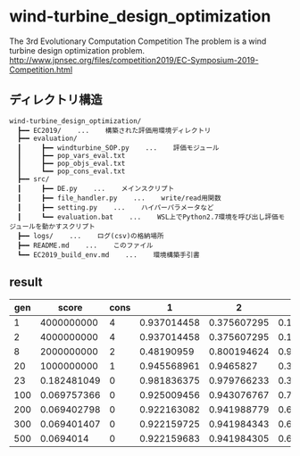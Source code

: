 # wind-turbine_design_optimization

The 3rd Evolutionary Computation Competition  The problem is a wind turbine design optimization problem.  
http://www.jpnsec.org/files/competition2019/EC-Symposium-2019-Competition.html

## ディレクトリ構造
```
wind-turbine_design_optimization/
  ┣━━ EC2019/    ...    構築された評価用環境ディレクトリ
  ┣━━ evaluation/
  ┃     ┣━━ windturbine_SOP.py    ...    評価モジュール
  ┃     ┣━━ pop_vars_eval.txt
  ┃     ┣━━ pop_objs_eval.txt
  ┃     ┗━━ pop_cons_eval.txt
  ┣━━ src/
  ┃     ┣━━ DE.py    ...    メインスクリプト
  ┃     ┣━━ file_handler.py    ...    write/read用関数
  ┃     ┣━━ setting.py    ...    ハイパーパラメータなど
  ┃     ┗━━ evaluation.bat    ...    WSL上でPython2.7環境を呼び出し評価モジュールを動かすスクリプト
  ┣━━ logs/    ...    ログ(csv)の格納場所
  ┣━━ README.md    ...    このファイル
  ┗━━ EC2019_build_env.md    ...    環境構築手引書
```

## result
| gen | score       | cons | 1           | 2           | 3           | 4           | 5           | 6           | 7           | 8           | 9           | 10          | 11          | 12          | 13          | 14          | 15          | 16          | 17          | 18          | 19          | 20          | 21          | 22          | 23          | 24          | 25          | 26          | 27          | 28          | 29          | 30          | 31          | 32          |
|-----|-------------|-------|-------------|-------------|-------------|-------------|-------------|-------------|-------------|-------------|-------------|-------------|-------------|-------------|-------------|-------------|-------------|-------------|-------------|-------------|-------------|-------------|-------------|-------------|-------------|-------------|-------------|-------------|-------------|-------------|-------------|-------------|-------------|-------------|
| 1   | 4000000000  | 4     | 0.937014458 | 0.375607295 | 0.198621521 | 0.629817639 | 0.438473535 | 0.422341653 | 0.685819364 | 0.364868488 | 0.501578977 | 0.271271024 | 0.83129278  | 0.555160532 | 0.217928    | 0.423774985 | 0.605203684 | 0.228705911 | 0.833951438 | 0.164781337 | 0.277995458 | 0.928623426 | 0.394084503 | 0.901266944 | 0.039675384 | 0.455457581 | 0.061754154 | 0.961843399 | 0.925210946 | 0.631669928 | 0.447033101 | 0.333447764 | 0.676803488 | 0.994332462 |
| 2   | 4000000000  | 4     | 0.937014458 | 0.375607295 | 0.198621521 | 0.629817639 | 0.438473535 | 0.422341653 | 0.685819364 | 0.364868488 | 0.501578977 | 0.271271024 | 0.83129278  | 0.555160532 | 0.217928    | 0.423774985 | 0.605203684 | 0.228705911 | 0.833951438 | 0.164781337 | 0.277995458 | 0.928623426 | 0.394084503 | 0.901266944 | 0.039675384 | 0.455457581 | 0.061754154 | 0.961843399 | 0.925210946 | 0.631669928 | 0.447033101 | 0.333447764 | 0.676803488 | 0.994332462 |
| 8   | 2000000000  | 2     | 0.48190959  | 0.800194624 | 0.978428287 | 0.82257698  | 0.205864756 | 0.544108503 | 0.725783387 | 0.025005195 | 0.747961776 | 0.424592956 | 0.385068287 | 0.045207391 | 0.358152449 | 0.098540615 | 0.047911045 | 0.7746074   | 0.308825914 | 0.42470199  | 0.570049438 | 0.489931043 | 0.759222459 | 0.818912505 | 0.171662343 | 0.043235251 | 0.203275322 | 0.93866022  | 0.776010598 | 0.531984585 | 0.72338083  | 0.326009157 | 0.068857585 | 0.293962933 |
| 20  | 1000000000  | 1     | 0.945568961 | 0.9465827   | 0.371377805 | 0.362440664 | 0.906314521 | 0.664171616 | 0.369290792 | 0.35923221  | 0.541758878 | 0.644310149 | 0.618818565 | 0.278880278 | 0.284763608 | 0.396294973 | 0.292894558 | 0.484836113 | 0.340222371 | 0.849297911 | 0.401445604 | 0.820309976 | 0.305822577 | 0.891176458 | 0.32708446  | 0.410356813 | 0.075126184 | 0.952090502 | 0.378840584 | 0.342390157 | 0.849839722 | 0.959541896 | 0.736037022 | 0.995022671 |
| 23  | 0.182481049 | 0     | 0.981836375 | 0.979766233 | 0.312752269 | 0.124269323 | 0.980392944 | 0.699812508 | 0.718957232 | 0.330045167 | 0.610013178 | 0.680225563 | 0.807125697 | 0.988573299 | 0.613154365 | 0.393300231 | 0.22485031  | 0.772724589 | 0.279476253 | 0.61625429  | 0.900692725 | 0.519604289 | 0.337082505 | 0.874263911 | 0.709949758 | 0.119978417 | 0.071123456 | 0.974526831 | 0.57060085  | 0.366414205 | 0.380390415 | 0.395889627 | 0.258458946 | 0.334034897 |
| 100 | 0.069757366 | 0     | 0.925009456 | 0.943076767 | 0.701094522 | 0.164347397 | 0.268485088 | 0.380552516 | 0.665283234 | 0.110341774 | 0.540922335 | 0.452724492 | 0.267779913 | 0.22173285  | 0.223826726 | 0.054710629 | 0.216747021 | 0.253773889 | 0.213026656 | 0.16474007  | 0.003987802 | 0.397574948 | 0.514047954 | 0.600232601 | 0.011984402 | 0.38074876  | 0.308710862 | 0.633800613 | 0.762924167 | 0.367984819 | 0.356463178 | 0.326643555 | 0.131282667 | 0.118933262 |
| 200 | 0.069402798 | 0     | 0.922163082 | 0.941988779 | 0.688795454 | 0.166790214 | 0.268323631 | 0.400234834 | 0.665062831 | 0.104131827 | 0.540690374 | 0.449028351 | 0.267522733 | 0.21972516  | 0.218013819 | 0.038794491 | 0.193590523 | 0.251657111 | 0.202303891 | 0.154598386 | 0.003980874 | 0.396915022 | 0.501536665 | 0.7444055   | 0.005051381 | 0.382776326 | 0.309400598 | 0.628916077 | 0.762939903 | 0.363830239 | 0.354627098 | 0.326597199 | 0.131111622 | 0.115777131 |
| 300 | 0.069401407 | 0     | 0.922159725 | 0.941984343 | 0.68879062  | 0.166807964 | 0.26831719  | 0.400359736 | 0.665059272 | 0.104118856 | 0.540688763 | 0.449014653 | 0.267505756 | 0.21966959  | 0.217989337 | 0.038700355 | 0.193562965 | 0.251655754 | 0.202285891 | 0.154594345 | 0.003946769 | 0.396817164 | 0.501516497 | 0.744158539 | 0.005085396 | 0.382776289 | 0.309409282 | 0.628878348 | 0.762926078 | 0.363918019 | 0.354615501 | 0.326594191 | 0.131086142 | 0.115776887 |
| 500 | 0.0694014   | 0     | 0.922159683 | 0.941984305 | 0.688788985 | 0.166808046 | 0.268317003 | 0.400363274 | 0.665059272 | 0.104118823 | 0.54068877  | 0.449014715 | 0.267505753 | 0.219669581 | 0.217989212 | 0.038700328 | 0.193562958 | 0.251655688 | 0.202285905 | 0.154594327 | 0.003946333 | 0.396816532 | 0.50151401  | 0.744151686 | 0.005085614 | 0.382776307 | 0.309409268 | 0.628878276 | 0.762925632 | 0.363918139 | 0.354615307 | 0.326594096 | 0.131086101 | 0.115776817 |
